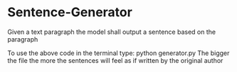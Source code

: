 # Sentence-Generator
Given a text paragraph the model shall output a sentence based on the paragraph

To use the above code in the terminal type: python generator.py <path to text file>
The bigger the file the more the sentences will feel as if written by the original author
